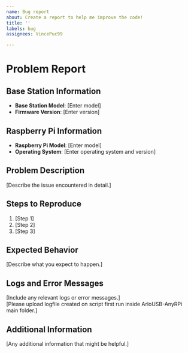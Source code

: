 ```yaml
---
name: Bug report
about: Create a report to help me improve the code!
title: ''
labels: bug
assignees: VincePuc99

---
```


# Problem Report

## Base Station Information
- **Base Station Model**: [Enter model]
- **Firmware Version**: [Enter version]

## Raspberry Pi Information
- **Raspberry Pi Model**: [Enter model]
- **Operating System**: [Enter operating system and version]

## Problem Description
[Describe the issue encountered in detail.]

## Steps to Reproduce
1. [Step 1]
2. [Step 2]
3. [Step 3]

## Expected Behavior
[Describe what you expect to happen.]

## Logs and Error Messages
[Include any relevant logs or error messages.] </br>
[Please upload logfile created on script first run inside ArloUSB-AnyRPi main folder.]

## Additional Information
[Any additional information that might be helpful.]
